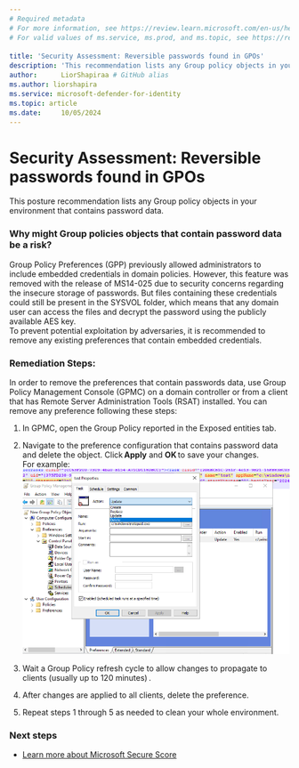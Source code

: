 ```yaml
---
# Required metadata
# For more information, see https://review.learn.microsoft.com/en-us/help/platform/learn-editor-add-metadata?branch=main
# For valid values of ms.service, ms.prod, and ms.topic, see https://review.learn.microsoft.com/en-us/help/platform/metadata-taxonomies?branch=main

title: 'Security Assessment: Reversible passwords found in GPOs'
description: 'This recommendation lists any Group policy objects in your environment that contains password data. '
author:      LiorShapiraa # GitHub alias
ms.author: liorshapira
ms.service: microsoft-defender-for-identity
ms.topic: article
ms.date:     10/05/2024
---
```


# Security Assessment: Reversible passwords found in GPOs

This posture recommendation lists any Group policy objects in your environment that contains password data. 

### Why might Group policies objects that contain password data be a risk?

Group Policy Preferences (GPP) previously allowed administrators to include embedded credentials in domain policies. However, this feature was removed with the release of MS14-025 due to security concerns regarding the insecure storage of passwords. But files containing these credentials could still be present in the SYSVOL folder, which means that any domain user can access the files and decrypt the password using the publicly available AES key.   
To prevent potential exploitation by adversaries, it is recommended to remove any existing preferences that contain embedded credentials.

### Remediation Steps: 

In order to remove the preferences that contain passwords data, use Group Policy Management Console (GPMC) on a domain controller or from a client that has Remote Server Administration Tools (RSAT) installed. You can remove any preference following these steps: 

1. In GPMC, open the Group Policy reported in the Exposed entities tab.  

1. Navigate to the preference configuration that contains password data and delete the object. Click **Apply** and **OK** to save your changes.    
For example:    
![Delete object.](media/reversible-passwords-group-policy/image-(1).png)


1. Wait a Group Policy refresh cycle to allow changes to propagate to clients (usually up to 120 minutes) .

1. After changes are applied to all clients, delete the preference.  

1. Repeat steps 1 through 5 as needed to clean your whole environment.  

### Next steps

- [Learn more about Microsoft Secure Score](/microsoft-365/security/defender/microsoft-secure-score)

